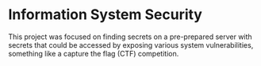 # Information System Security

This project was focused on finding secrets on a pre-prepared server with secrets that could be accessed by exposing various system vulnerabilities, something like a capture the flag (CTF) competition.

